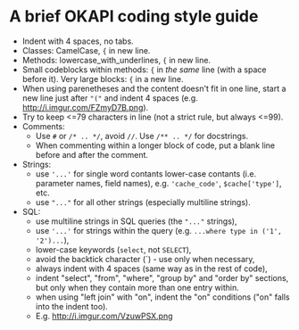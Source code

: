 # A brief OKAPI coding style guide

- Indent with 4 spaces, no tabs.
- Classes: CamelCase, `{` in new line.
- Methods: lowercase_with_underlines, `{` in new line.
- Small codeblocks within methods: `{` in *the same* line (with a space before
  it). Very large blocks: `{` in a new line.
- When using parenetheses and the content doesn't fit in one line, start
  a new line just after `"("` and indent 4 spaces (e.g.
  http://i.imgur.com/FZmyD7B.png).
- Try to keep <=79 characters in line (not a strict rule, but always <=99).
- Comments:
  - Use `#` or `/* .. */`, avoid `//`. Use `/** .. */` for docstrings.
  - When commenting within a longer block of code, put a blank line before
    and after the comment.
- Strings:
  - use `'...'` for single word contants lower-case contants (i.e. parameter
    names, field names), e.g. `'cache_code'`, `$cache['type']`, etc.
  - use `"..."` for all other strings (especially multiline strings).
- SQL:
  - use multiline strings in SQL queries (the `"..."` strings),
  - use `'...'` for strings within the query (e.g.
    `...where type in ('1', '2')...`),
  - lower-case keywords (`select`, not `SELECT`),
  - avoid the backtick character (\`) - use only when necessary,
  - always indent with 4 spaces (same way as in the rest of code),
  - indent "select", "from", "where", "group by" and "order by" sections,
    but only when they contain more than one entry within.
  - when using "left join" with "on", indent the "on" conditions ("on" falls
    into the indent too).
  - E.g. http://i.imgur.com/VzuwPSX.png
